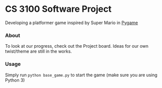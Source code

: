 # CS 3100 Software Project
Developing a platformer game inspired by Super Mario in [Pygame](https://www.pygame.org/docs/)

### About
To look at our progress, check out the Project board. Ideas for our own twist/theme are still in the works.

### Usage
Simply run `python base_game.py` to start the game (make sure you are using Python 3)

